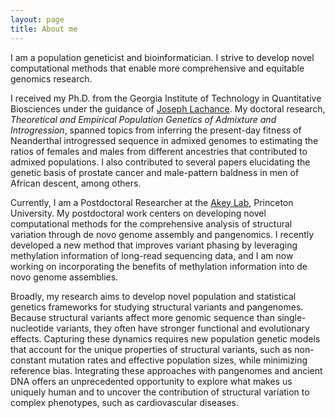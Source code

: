 ```yaml
---
layout: page
title: About me
---
```


I am a population geneticist and bioinformatician. I strive to develop novel computational methods that enable more comprehensive and equitable genomics research. 

I received my Ph.D. from the Georgia Institute of Technology in Quantitative Biosciences under the guidance of [Joseph Lachance](https://popgen.gatech.edu/). My doctoral research, *Theoretical and Empirical Population Genetics of Admixture and Introgression*, spanned topics from inferring the present-day fitness of Neanderthal introgressed sequence in admixed genomes to estimating the ratios of females and males from different ancestries that contributed to admixed populations. I also contributed to several papers elucidating the genetic basis of prostate cancer and male-pattern baldness in men of African descent, among others.

Currently, I am a Postdoctoral Researcher at the [Akey Lab](https://akeylab.princeton.edu/), Princeton University. My postdoctoral work centers on developing novel computational methods for the comprehensive analysis of structural variation through de novo genome assembly and pangenomics. I recently developed a new method that improves variant phasing by leveraging methylation information of long-read sequencing data, and I am now working on incorporating the benefits of methylation information into de novo genome assemblies. 

Broadly, my research aims to develop novel population and statistical genetics frameworks for studying structural variants and pangenomes. Because structural variants affect more genomic sequence than single-nucleotide variants, they often have stronger functional and evolutionary effects. Capturing these dynamics requires new population genetic models that account for the unique properties of structural variants, such as non-constant mutation rates and effective population sizes, while minimizing reference bias. Integrating these approaches with pangenomes and ancient DNA offers an unprecedented opportunity to explore what makes us uniquely human and to uncover the contribution of structural variation to complex phenotypes, such as cardiovascular diseases.
